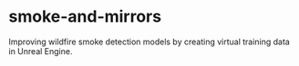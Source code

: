 # smoke-and-mirrors
Improving wildfire smoke detection models by creating virtual training data in Unreal Engine.
